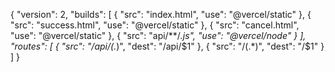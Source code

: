 {
    "version": 2,
    "builds": [
        { "src": "index.html", "use": "@vercel/static" },
        { "src": "success.html", "use": "@vercel/static" },
        { "src": "cancel.html", "use": "@vercel/static" },
        { "src": "api/**/*.js", "use": "@vercel/node" }
    ],
    "routes": [
        { "src": "/api/(.*)", "dest": "/api/$1" },
        { "src": "/(.*)", "dest": "/$1" }
    ]
}
